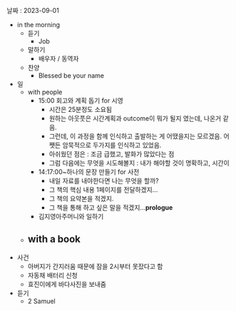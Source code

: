 날짜 : 2023-09-01
- in the morning
	- 듣기
		- Job
	- 말하기
		-  배우자 / 동역자 
	- 찬양
		- Blessed be your name
- 일
	- with people
		- 15:00 회고와 계획 돕기 for 시영
			- 시간은 25분정도 소요됨
			- 원하는 아웃풋은 시간계획과 outcome이 뭐가 될지 였는데, 나온거 같음.
			- 그런데, 이 과정을 함께 인식하고 출발하는 게 어땠을지는 모르겠음. 어쨋든 암묵적으로 두가지를 인식하고 있었음.
			- 아쉬웠던 점은 : 조금 급했고, 발화가 많았다는 점
			- 그럼 다음에는 무엇을 시도해볼지 : 내가 해야할 것이 명확하고, 시간이
		- 14:17:00~하나의 문장 만들기 for 사전
			- 내일 자료를 내야한다면 나는 무엇을 할까?
			- 그 책의 핵심 내용 1페이지를 전달하겠지...
			- 그 책의 요약본을 적겠지.
			- 그 책을 통해 하고 싶은 말을 적겠지...**prologue**
		- 김지영아주머니와 일하기
	- with a book
		- 
- 사건
	- 아버지가 간지러움 때문에 잠을 2시부터 못잤다고 함
	- 자동채 배터리 신청
	- 효진이에게 바다사진을 보내줌
- 듣기
	- 2 Samuel
